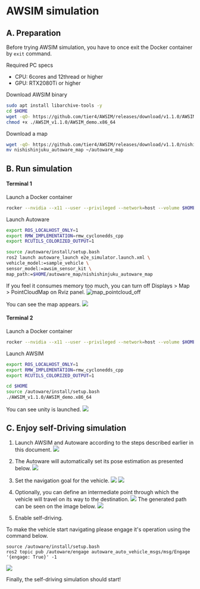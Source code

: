 # AWSIM simulation


## A. Preparation

   Before trying AWSIM simulation, you have to once exit the Docker container by `exit` command.

   Required PC specs
   - CPU: 6cores and 12thread or higher
   - GPU: RTX2080Ti or higher

   Download AWSIM binary
   ```bash
   sudo apt install libarchive-tools -y
   cd $HOME
   wget -qO- https://github.com/tier4/AWSIM/releases/download/v1.1.0/AWSIM_v1.1.0.zip | bsdtar -xvf-
   chmod +x ./AWSIM_v1.1.0/AWSIM_demo.x86_64
   ```
   
   Download a map
   ```bash
   wget -qO- https://github.com/tier4/AWSIM/releases/download/v1.1.0/nishishinjuku_autoware_map.zip | bsdtar -xvf-
   mv nishishinjuku_autoware_map ~/autoware_map
   ```

## B. Run simulation

   #### Terminal 1

   Launch a Docker container
   ```bash
   rocker --nvidia --x11 --user --privileged --network=host --volume $HOME/autoware_map --volume /tmp -- ghcr.io/tier4/online:humble-awsim-stable-prebuilt-cuda
   ```

   Launch Autoware
   ```bash
   export ROS_LOCALHOST_ONLY=1
   export RMW_IMPLEMENTATION=rmw_cyclonedds_cpp
   export RCUTILS_COLORIZED_OUTPUT=1
   
   source /autoware/install/setup.bash
   ros2 launch autoware_launch e2e_simulator.launch.xml \
   vehicle_model:=sample_vehicle \
   sensor_model:=awsim_sensor_kit \
   map_path:=$HOME/autoware_map/nishishinjuku_autoware_map
   ```

   If you feel it consumes memory too much, you can turn off Displays > Map >  PointCloudMap on Rviz panel.
   ![map_pointcloud_off](https://user-images.githubusercontent.com/42209144/224251072-e568405d-de19-4b5e-a86f-709ce12fed3b.png)

   You can see the map appears.
   ![](images/awsim/Image_2.png)

   #### Terminal 2

   Launch a Docker container
   ```bash
   rocker --nvidia --x11 --user --privileged --network=host --volume $HOME/autoware_map --volume $HOME/AWSIM_v1.1.0 --volume /tmp -- ghcr.io/tier4/online:humble-awsim-stable-prebuilt-cuda
   ```

   Launch AWSIM
   ```bash
   export ROS_LOCALHOST_ONLY=1
   export RMW_IMPLEMENTATION=rmw_cyclonedds_cpp
   export RCUTILS_COLORIZED_OUTPUT=1

   cd $HOME
   source /autoware/install/setup.bash
   ./AWSIM_v1.1.0/AWSIM_demo.x86_64
   ```

   You can see unity is launched.
   ![](images/awsim/Image_2.png)

## C. Enjoy self-Driving simulation

   1. Launch AWSIM and Autoware according to the steps described earlier in this document.
   ![](images/awsim/Image_top.png)
   
   2. The Autoware will automatically set its pose estimation as presented below.
   ![](images/awsim/Image_Initial.png)
   
   3. Set the navigation goal for the vehicle.
   ![](images/ausim/Image_goal_0.png)
   ![](images/awsim/Image_goal_1.png)
   
   4. Optionally, you can define an intermediate point through which the vehicle will travel on its way to the destination.
   ![](images/awsim/Image_checkpoint_0.png)
   The generated path can be seen on the image below.
   ![](images/awsim/Image_path.png)
   
   5. Enable self-driving.
   
   To make the vehicle start navigating please engage it's operation using the command below.
   
   ```
   source /autoware/install/setup.bash
   ros2 topic pub /autoware/engage autoware_auto_vehicle_msgs/msg/Engage '{engage: True}' -1
   ```
   
   ![](images/ausim/Image_running.png)
   
   Finally, the self-driving simulation should start!
